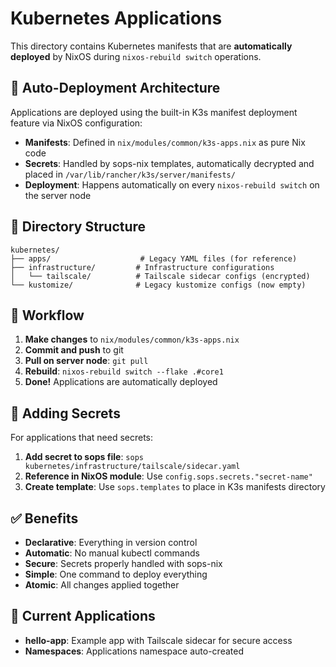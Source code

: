 # Kubernetes Applications

This directory contains Kubernetes manifests that are **automatically deployed** by NixOS during `nixos-rebuild switch` operations.

## 🚀 Auto-Deployment Architecture

Applications are deployed using the built-in K3s manifest deployment feature via NixOS configuration:

- **Manifests**: Defined in `nix/modules/common/k3s-apps.nix` as pure Nix code
- **Secrets**: Handled by sops-nix templates, automatically decrypted and placed in `/var/lib/rancher/k3s/server/manifests/`
- **Deployment**: Happens automatically on every `nixos-rebuild switch` on the server node

## 📁 Directory Structure

```
kubernetes/
├── apps/                    # Legacy YAML files (for reference)
├── infrastructure/         # Infrastructure configurations
│   └── tailscale/          # Tailscale sidecar configs (encrypted)
└── kustomize/              # Legacy kustomize configs (now empty)
```

## 🔄 Workflow

1. **Make changes** to `nix/modules/common/k3s-apps.nix`
2. **Commit and push** to git
3. **Pull on server node**: `git pull`
4. **Rebuild**: `nixos-rebuild switch --flake .#core1`
5. **Done!** Applications are automatically deployed

## 🔐 Adding Secrets

For applications that need secrets:

1. **Add secret to sops file**: `sops kubernetes/infrastructure/tailscale/sidecar.yaml`
2. **Reference in NixOS module**: Use `config.sops.secrets."secret-name"`
3. **Create template**: Use `sops.templates` to place in K3s manifests directory

## ✅ Benefits

- **Declarative**: Everything in version control
- **Automatic**: No manual kubectl commands
- **Secure**: Secrets properly handled with sops-nix
- **Simple**: One command to deploy everything
- **Atomic**: All changes applied together

## 🏃 Current Applications

- **hello-app**: Example app with Tailscale sidecar for secure access
- **Namespaces**: Applications namespace auto-created 